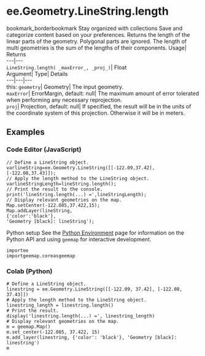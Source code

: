  
#  ee.Geometry.LineString.length 
bookmark_borderbookmark Stay organized with collections  Save and categorize content based on your preferences. 
Returns the length of the linear parts of the geometry. Polygonal parts are ignored. The length of multi geometries is the sum of the lengths of their components. 
Usage| Returns  
---|---  
`LineString.length( _maxError_, _proj_)`| Float  
Argument| Type| Details  
---|---|---  
this: `geometry`| Geometry| The input geometry.  
`maxError`| ErrorMargin, default: null| The maximum amount of error tolerated when performing any necessary reprojection.  
`proj`| Projection, default: null| If specified, the result will be in the units of the coordinate system of this projection. Otherwise it will be in meters.  
## Examples
### Code Editor (JavaScript)
```
// Define a LineString object.
varlineString=ee.Geometry.LineString([[-122.09,37.42],[-122.08,37.43]]);
// Apply the length method to the LineString object.
varlineStringLength=lineString.length();
// Print the result to the console.
print('lineString.length(...) =',lineStringLength);
// Display relevant geometries on the map.
Map.setCenter(-122.085,37.422,15);
Map.addLayer(lineString,
{'color':'black'},
'Geometry [black]: lineString');
```
Python setup
See the [ Python Environment](https://developers.google.com/earth-engine/guides/python_install) page for information on the Python API and using `geemap` for interactive development.
```
importee
importgeemap.coreasgeemap
```

### Colab (Python)
```
# Define a LineString object.
linestring = ee.Geometry.LineString([[-122.09, 37.42], [-122.08, 37.43]])
# Apply the length method to the LineString object.
linestring_length = linestring.length()
# Print the result.
display('linestring.length(...) =', linestring_length)
# Display relevant geometries on the map.
m = geemap.Map()
m.set_center(-122.085, 37.422, 15)
m.add_layer(linestring, {'color': 'black'}, 'Geometry [black]: linestring')
m
```

